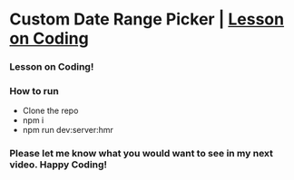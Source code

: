 # Custom Date Range Picker | [Lesson on Coding](https://www.youtube.com/watch?v=ovamx9ePIuE)

### Lesson on Coding!

### How to run
- Clone the repo
- npm i
- npm run dev:server:hmr

### Please let me know what you would want to see in my next video. Happy Coding!
